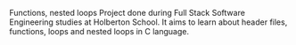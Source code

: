 Functions, nested loops
Project done during Full Stack Software Engineering studies at Holberton School. It aims to learn about header files, functions, loops and nested loops in C language.

